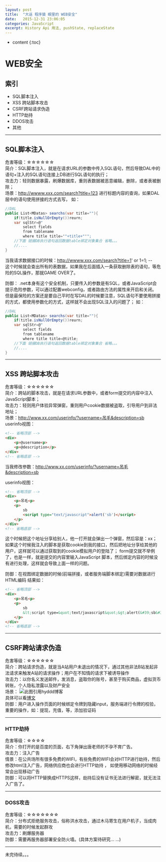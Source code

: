 ```yaml
---
layout: post
title:  "大话 程序猿 眼里的 WEB安全"
date:   2015-12-31 23:06:05
categories: JavaScript
excerpt: History Api 用法, pushState, replaceState
---
```


* content
{:toc}

# WEB安全  

## 索引
* SQL脚本注入
* XSS 跨站脚本攻击
* CSRF跨站请求伪造
* HTTP劫持
* DDOS攻击
* 其他

---

## SQL脚本注入
危害等级：☆☆☆☆☆☆   
简介：SQL脚本注入，就是在请求URL的参数中传入SQL语句，然后导致DAL中的语句+注入的SQL语句连接上DB进行SQL语句的执行；  
攻击力：轻则数据暴露，刷爆数据库，重则表数据被恶意编辑，删除，或者表被删除；   
场景：http://wwww.xxx.com/search?title=123 进行标题内容的查询，如果DAL层中的语句使用拼接的方式去写，
如：
``` C# 
//DAL
public List<MDatas> searchs(var title=""){
    if(title.isNullOrEmpty())reurn;
    var sqlStr=@"
        select fields 
        from tablename
        where title title='"+title+"'";
    //下面 链接DB执行语句返回数据table绑定对象集合 省略。。。
    //....
}
```

当我请求数据接口的时候：http://wwww.xxx.com/search?title=1' or 1=1; --   
这个时候就会查出所有的表数据，如果我在后面插入一条获取删除表的语句，等危险的SQL操作，那就GAME OVER了。

防御：
.net本身有这个安全机制，只要传入的参数是有SQL，或者JavaScript会提示危险参数，可以通过配置webconfig，或者路由方法的属性来开启和关闭。
但是最保险的方案还是要自己平时在写DAL的时候要注意，SQL语句不要使用拼接的方式，都使用参数化的方式，这样就不会出现SQL注入的问题了；
如：


``` C# 
//DAL
public List<MDatas> searchs(var title=""){
    if(title.isNullOrEmpty())reurn;
    var sqlStr=@"
        select fields 
        from tablename
        where title title=@title;
    //下面 链接DB执行语句返回数据table绑定对象集合 省略。。。
    //....
}

```

---

## XSS 跨站脚本攻击
危害等级：☆☆☆☆☆☆   
简介：跨站的脚本攻击，就是在请求URL参数中，或者form提交的内容中注入JavaScript脚本；    
攻击力：轻则用户体验异常弹窗，重则用户cookie数据被盗取，引导用户到非法地址；   
场景：http://www.xx.com/userinfo/?username=吊毛&description=sb
userinfo视图：
``` HTML
<!-- 省略顶部 -->
<div>
    <p>@username<p>
    <p>@description</p>
</div>
<!-- 省略底部 -->

```
当我修改参数：http://www.xx.com/userinfo/?username=吊毛&description=sb<script type="text/javascript">alert('sb')</script>

userinfo视图：
``` HTML
<!-- 省略顶部 -->
<div>
    <p>吊毛<p>
    <p>
        sb
        <script type="text/javascript">alert('sb')</script>
    </p>
</div>
<!-- 省略底部 -->

```


这个时候把这个地址分享给别人，他一打开就会弹出一个弹窗，然后容是：xx；
如果这个时候我注入的脚本是获取cookie到我的接口，然后把地址分享给其他的用户，这样就可以通过获取到的cookie模拟用户的登陆了；
form提交就不举例了，也是一样，就是提交的内容里输入JavaScript 脚本，然后绑定内容的时候没有进行处理，这样就会导致上面一样的问题。

防御：在视图绑定数据的时候(前端拼接，或者服务端脚本绑定)需要对数据进行HTML编码
结果如：
``` HTML
<!-- 省略顶部 -->
<div>
    <p>吊毛<p>
    <p>
        sb
        &lt;script type=&quot;text/javascript&quot;&gt;alert(&#39;sb&#39;)&lt;/script&gt;
    </p>
</div>
<!-- 省略底部 -->

```
---

## CSRF跨站请求伪造
危害等级：☆☆☆☆☆☆   
简介：跨站请求伪造，就是当A站用户未退出的情况下，通过其他非法B站发起非法请求来触发A站的请求操作；用户在不知情的请求下被诱导操作    
攻击力：以你名义发送邮件，发消息，盗取你的账号，甚至于购买商品，虚拟货币转账，个人隐私泄露以及财产安全    
场景：
![此图引用hyddd博客](http://pic002.cnblogs.com/img/hyddd/200904/2009040916453171.jpg)   
具体可以看[博文](http://www.cnblogs.com/hyddd/archive/2009/04/09/1432744.html)     
防御：用户进入操作页面的时候绑定令牌到隐藏input，服务端进行令牌的校验，重要的操作，如：提现，充值，等，添加验证码   

--- 

### HTTP劫持
危害等级：☆☆☆☆    
简介：你打开的是百度的页面，右下角弹出唐老师的不孕不育广告。        
攻击力：注入广告   
情景：在公共场所有很多免费的WIFI，有些免费的WIFI会对HTTP进行劫持，然后修改html注入广告，网络供应商也会进行HTTP劫持 ，
如使用移动网络的时候经常会出现移动广告    
防御：可以将HTTP替换成HTTPS这样，劫持后没有证书无法进行解密，就无法注入广告了。     


---

### DOSS攻击
危害等级：☆☆☆☆☆☆☆     
简介：分布式拒绝服务攻击，俗称洪水攻击，通过木马寄生在用户机子，当成肉机，需要的时候发起群攻    
攻击力：刷爆服务器    
防御：需要再服务器部署安全防火墙。(具体方案待研究... ...)     

--- 

未完待续。。。